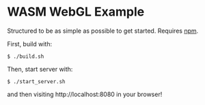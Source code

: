 # WASM WebGL Example

Structured to be as simple as possible to get started. Requires [npm](https://nodejs.org/en/).

First, build with:

```
$ ./build.sh
```

Then, start server with:

```
$ ./start_server.sh
```

and then visiting http://localhost:8080 in your browser!
